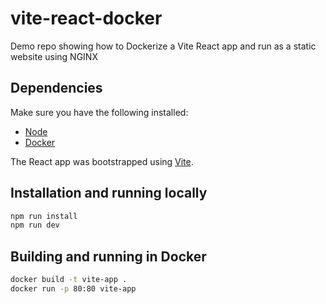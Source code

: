 # vite-react-docker

Demo repo showing how to Dockerize a Vite React app and run as a static website using NGINX

## Dependencies

Make sure you have the following installed:

- [Node](https://nodejs.org/en/)
- [Docker](https://docs.docker.com/get-docker/)

The React app was bootstrapped using [Vite](https://vitejs.dev/).

## Installation and running locally

```sh
npm run install
npm run dev
```

## Building and running in Docker

```sh
docker build -t vite-app .
docker run -p 80:80 vite-app
```
